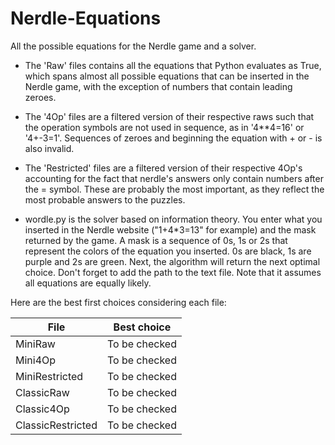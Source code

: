 # Nerdle-Equations
All the possible equations for the Nerdle game and a solver.

- The 'Raw' files contains all the equations that Python evaluates as True, which spans almost all possible equations that can be inserted in the Nerdle game, with the exception of numbers that contain leading zeroes.
- The '4Op' files are a filtered version of their respective raws such that the operation symbols are not used in sequence, as in '4**4=16' or '4+-3=1'. Sequences of zeroes and beginning the equation with + or - is also invalid.
- The 'Restricted' files are a filtered version of their respective 4Op's accounting for the fact that nerdle's answers only contain numbers after the = symbol. These are probably the most important, as they reflect the most probable answers to the puzzles.

- wordle.py is the solver based on information theory. You enter what you inserted in the Nerdle website ("1+4*3=13" for example) and the mask returned by the game. A mask is a sequence of 0s, 1s or 2s that represent the colors of the equation you inserted. 0s are black, 1s are purple and 2s are green. Next, the algorithm will return the next optimal choice. Don't forget to add the path to the text file. Note that it assumes all equations are equally likely.

Here are the best first choices considering each file:

| File              | Best choice   |
| ----------------- | ------------- |
| MiniRaw           | To be checked |
| Mini4Op           | To be checked |
| MiniRestricted    | To be checked |
| ClassicRaw        | To be checked |
| Classic4Op        | To be checked |
| ClassicRestricted | To be checked |
